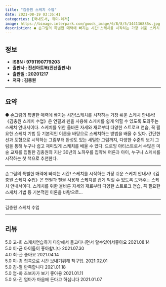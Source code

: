 ```yaml
---
title: "김충원 스케치 수업"
date: 2021-08-19 03:36:41
categories: [국내도서, 취미-레저]
image: https://bimage.interpark.com/goods_image/6/8/8/5/344136885s.jpg
description: ● 손그림의 특별한 매력에 빠지는 시간!스케치를 시작하는 가장 쉬운 스케치 안내서!《김충원 스케치 수업》은 연필과 펜을 사용해 스케치를 쉽게 익힐 수 있도록 도와주는 스케치 안내서이다. 스케치를 위한 올바른 자세와 재료부터 다양한 스트로크 연습, 꼭 필요한 스케치 기법 등 기본적인 이
---
```


## **정보**

- **ISBN : 9791190779203**
- **출판사 : 진선아트북(진선출판사)**
- **출판일 : 20201217**
- **저자 : 김충원**

------



## **요약**

●  손그림의 특별한 매력에 빠지는 시간!스케치를 시작하는 가장 쉬운 스케치 안내서!《김충원 스케치 수업》은 연필과 펜을 사용해 스케치를 쉽게 익힐 수 있도록 도와주는 스케치 안내서이다. 스케치를 위한 올바른 자세와 재료부터 다양한 스트로크 연습, 꼭 필요한 스케치 기법 등 기본적인 이론을 바탕으로 스케치하는 방법을 배울 수 있다. 간단한 선과 도형으로 시작하는 그림부터 완성도 있는 세밀한 그림까지, 다양한 수준의 보기 그림을 통해 누구나 쉽고 재미있게 스케치를 배울 수 있다. 드로잉 아티스트로서 수많은 미술 교재를 집필한 김충원의 지난 30년의 노하우를 집약해 어른과 아이, 누구나 스케치를 시작하는 첫 책으로 추천한다.

------

손그림의 특별한 매력에 빠지는 시간!
스케치를 시작하는 가장 쉬운 스케치 안내서!《김충원 스케치 수업》은 연필과 펜을 사용해 스케치를 쉽게 익힐 수 있도록 도와주는 스케치 안내서이다. 스케치를 위한 올바른 자세와 재료부터 다양한 스트로크 연습, 꼭 필요한 스케치 기법 등 기본적인 이론을 바탕으로... 

------


김충원 스케치 수업 

------


## **리뷰** 

5.0 고-희 스케치연습하기 다양해서 들고다니면서 할수있어서좋아요 2021.08.14 <br/>5.0 이-균 아이들이 좋아합니다 2021.07.30 <br/>4.0 최-관 좋아요 2021.04.14 <br/>5.0 이-경 집콕으로 시간 보내기위해 책구입. 2021.02.01 <br/>5.0 김-열 만족합니다  2021.01.18 <br/>5.0 엄-화 초보자가 보기 좋아용 2021.01.11 <br/>5.0 오-진 엄마가 마음에 든다고 하십니다 2021.01.07 <br/>